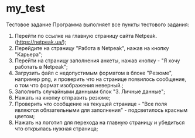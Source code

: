 # my_test
Тестовое задание
Программа выполняет все пункты тестового задания:
1. Перейти по ссылке на главную страницу сайта Netpeak. (https://netpeak.ua/);
2. Перейдите на страницу "Работа в Netpeak", нажав на кнопку "Карьера";
3. Перейти на страницу заполнения анкеты, нажав кнопку - "Я хочу работать в Netpeak";
4. Загрузить файл с недопустимым форматом в блоке "Резюме", например png, и проверить что на странице появилось сообщение, о том что формат изображения неверный.;
5. Заполнить случайными данными блок "3. Личные данные";
6. Нажать на кнопку отправить резюме;
7. Проверить что сообщение на текущей странице  - "Все поля являются обязательными для заполнения" - подсветилось красным цветом;
8. Нажать на логотип для перехода на главную страницу и убедиться что открылась нужная страница;
